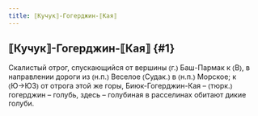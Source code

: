 ```yaml
---
title: ⟦Кучук⟧-Гогерджин-⟦Кая⟧
---
```

## ⟦Кучук⟧-Гогерджин-⟦Кая⟧ {#1}

Скалистый отрог, спускающийся от вершины ⦅г.⦆ Баш-Пармак к ⦅В⦆, в направлении дороги из ⦅н.п.⦆ Веселое ⦅Судак.⦆ в ⦅н.п.⦆ Морское; к ⦅Ю→ЮЗ⦆ от отрога этой же горы, Биюк-Гогерджин-Кая – ⦅тюрк.⦆ гогерджин – голубь, здесь – голубиная в расселинах обитают дикие голуби.
